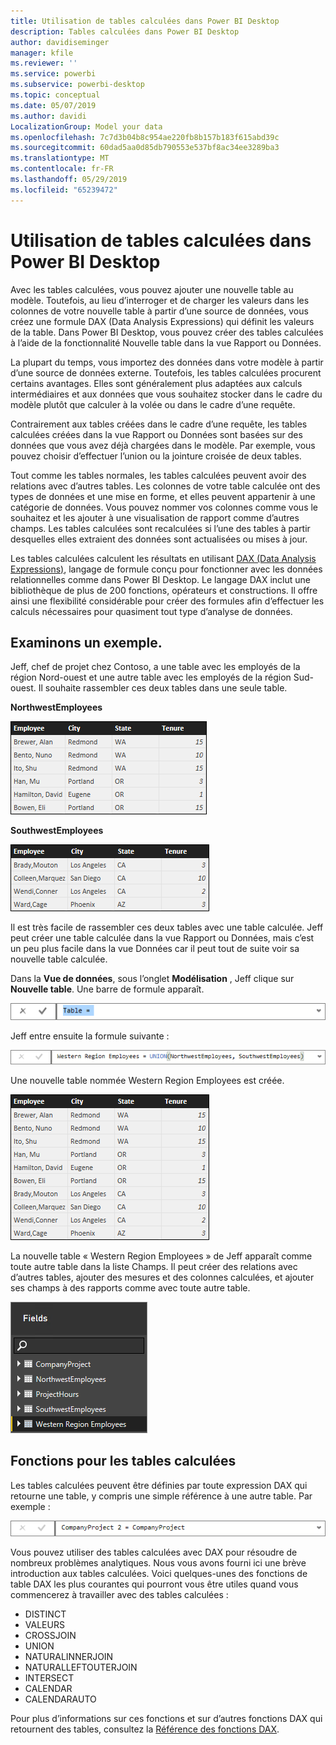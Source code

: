 ```yaml
---
title: Utilisation de tables calculées dans Power BI Desktop
description: Tables calculées dans Power BI Desktop
author: davidiseminger
manager: kfile
ms.reviewer: ''
ms.service: powerbi
ms.subservice: powerbi-desktop
ms.topic: conceptual
ms.date: 05/07/2019
ms.author: davidi
LocalizationGroup: Model your data
ms.openlocfilehash: 7c7d3b04b8c954ae220fb8b157b183f615abd39c
ms.sourcegitcommit: 60dad5aa0d85db790553e537bf8ac34ee3289ba3
ms.translationtype: MT
ms.contentlocale: fr-FR
ms.lasthandoff: 05/29/2019
ms.locfileid: "65239472"
---
```

# <a name="using-calculated-tables-in-power-bi-desktop"></a>Utilisation de tables calculées dans Power BI Desktop
Avec les tables calculées, vous pouvez ajouter une nouvelle table au modèle. Toutefois, au lieu d’interroger et de charger les valeurs dans les colonnes de votre nouvelle table à partir d’une source de données, vous créez une formule DAX (Data Analysis Expressions) qui définit les valeurs de la table. Dans Power BI Desktop, vous pouvez créer des tables calculées à l’aide de la fonctionnalité Nouvelle table dans la vue Rapport ou Données.

La plupart du temps, vous importez des données dans votre modèle à partir d’une source de données externe. Toutefois, les tables calculées procurent certains avantages. Elles sont généralement plus adaptées aux calculs intermédiaires et aux données que vous souhaitez stocker dans le cadre du modèle plutôt que calculer à la volée ou dans le cadre d’une requête.

Contrairement aux tables créées dans le cadre d’une requête, les tables calculées créées dans la vue Rapport ou Données sont basées sur des données que vous avez déjà chargées dans le modèle. Par exemple, vous pouvez choisir d’effectuer l’union ou la jointure croisée de deux tables.

Tout comme les tables normales, les tables calculées peuvent avoir des relations avec d’autres tables. Les colonnes de votre table calculée ont des types de données et une mise en forme, et elles peuvent appartenir à une catégorie de données. Vous pouvez nommer vos colonnes comme vous le souhaitez et les ajouter à une visualisation de rapport comme d’autres champs. Les tables calculées sont recalculées si l’une des tables à partir desquelles elles extraient des données sont actualisées ou mises à jour.

Les tables calculées calculent les résultats en utilisant [DAX (Data Analysis Expressions)](https://msdn.microsoft.com/library/gg413422.aspx), langage de formule conçu pour fonctionner avec les données relationnelles comme dans Power BI Desktop. Le langage DAX inclut une bibliothèque de plus de 200 fonctions, opérateurs et constructions. Il offre ainsi une flexibilité considérable pour créer des formules afin d’effectuer les calculs nécessaires pour quasiment tout type d’analyse de données.

## <a name="lets-look-at-an-example"></a>Examinons un exemple.
Jeff, chef de projet chez Contoso, a une table avec les employés de la région Nord-ouest et une autre table avec les employés de la région Sud-ouest. Il souhaite rassembler ces deux tables dans une seule table.

**NorthwestEmployees**

 ![](media/desktop-calculated-tables/calctables_nwempl.png)

**SouthwestEmployees**

 ![](media/desktop-calculated-tables/calctables_swempl.png)

Il est très facile de rassembler ces deux tables avec une table calculée. Jeff peut créer une table calculée dans la vue Rapport ou Données, mais c’est un peu plus facile dans la vue Données car il peut tout de suite voir sa nouvelle table calculée.

Dans la **Vue de données**, sous l’onglet **Modélisation** , Jeff clique sur **Nouvelle table**. Une barre de formule apparaît.

 ![](media/desktop-calculated-tables/calctables_formulabarempty.png)

Jeff entre ensuite la formule suivante :

 ![](media/desktop-calculated-tables/calctables_formulabarformula.png)

Une nouvelle table nommée Western Region Employees est créée.

 ![](media/desktop-calculated-tables/calctables_westregionempl.png)

La nouvelle table « Western Region Employees » de Jeff apparaît comme toute autre table dans la liste Champs. Il peut créer des relations avec d’autres tables, ajouter des mesures et des colonnes calculées, et ajouter ses champs à des rapports comme avec toute autre table.

 ![](media/desktop-calculated-tables/calctables_fieldlist.png)

## <a name="functions-for-calculated-tables"></a>Fonctions pour les tables calculées
Les tables calculées peuvent être définies par toute expression DAX qui retourne une table, y compris une simple référence à une autre table. Par exemple :

 ![](media/desktop-calculated-tables/calctables_formulabarsimpleformula.png)

Vous pouvez utiliser des tables calculées avec DAX pour résoudre de nombreux problèmes analytiques. Nous vous avons fourni ici une brève introduction aux tables calculées. Voici quelques-unes des fonctions de table DAX les plus courantes qui pourront vous être utiles quand vous commencerez à travailler avec des tables calculées :

* DISTINCT
* VALEURS
* CROSSJOIN
* UNION
* NATURALINNERJOIN
* NATURALLEFTOUTERJOIN
* INTERSECT
* CALENDAR
* CALENDARAUTO

Pour plus d’informations sur ces fonctions et sur d’autres fonctions DAX qui retournent des tables, consultez la [Référence des fonctions DAX](https://msdn.microsoft.com/ee634396.aspx).

